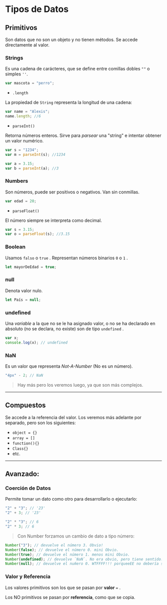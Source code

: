 # Tipos de Datos

## Primitivos

Son datos que no son un objeto y no tienen métodos. Se accede directamente al valor.

### **Strings**

Es una cadena de carácteres, que se define entre comillas dobles `""` o simples `''`.

```js
var mascota = "perro";
```

- `.length`

La propiedad de `String` representa la longitud de una cadena:

```js
var name = "Alexis";
name.length; //6
```

- `parseInt()`

Retorna números enteros. Sirve para _parsear_ una "string" e intentar obtener un valor numérico.

```js
var s = "1234";
var m = parseInt(s); //1234

var a = 3.15;
var b = parseInt(a); //3
```

### **Numbers**

Son números, puede ser positivos o negativos. Van sin conmillas.

```js
var edad = 20;
```

- `parseFloat()`

El número siempre se interpreta como decimal.

```js
var s = 3.15;
var o = parseFloat(s); //3.15
```

### **Boolean**

Usamos `falso` o `true` . Representan números binarios `0` o `1` .

```js
let mayorDeEdad = true;
```

### **null**

Denota valor nulo.

```js
let País = null;
```

### **undefined**

Una _variable_ a la que no se le ha asignado valor, o no se ha declarado en absoluto (no se declara, no existe) son de tipo `undefined` .

```js
var x;
console.log(x); // undefined
```

### **NaN**

Es un valor que representa _Not-A-Number_ (No es un número).

```js
"4px" - 2; // NaN
```

> Hay más pero los veremos luego, ya que son más complejos.

---

## Compuestos

Se accede a la referencia del valor.
Los veremos más adelante por separado, pero son los siguientes:

- `object = {}`
- `array = []`
- `function(){}`
- `Class{}`
- etc.

---

## Avanzado:

### Coerción de Datos

Permite tomar un dato como otro para desarrollarlo o ejecutarlo:

```js
"2" + "3"; // '23'
"2" + 3; // '23'

"2" * "3"; // 6
"2" * 3; // 6
```

> Con Number forzamos un cambio de dato a tipo número:

```js
Number("3"); // devuelve el número 3. Obvio!
Number(false); // devuelve el número 0. mini Obvio.
Number(true); // devuelve el número 1. menos mini Obvio.
Number(undefined); // devuelve `NaN`. No era obvio, pero tiene sentido.
Number(null); // devuelve el nuḿero 0. WTFFFF!!! porqueeEE no debería ser `NaN`??
```

### Valor y Referencia

Los valores primitivos son los que se pasan por **valor** `=` .

Los NO primitivos se pasan por **referencia**, como que se copia.

